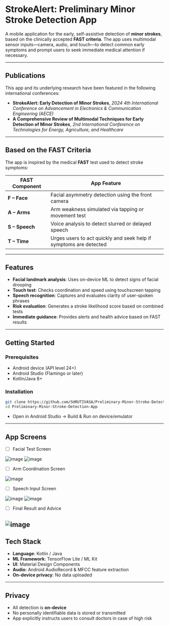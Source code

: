 # StrokeAlert: Preliminary Minor Stroke Detection App

A mobile application for the early, self-assistive detection of **minor strokes**, based on the clinically accepted **FAST criteria**. The app uses multimodal sensor inputs—camera, audio, and touch—to detect common early symptoms and prompt users to seek immediate medical attention if necessary.

---

## Publications

This app and its underlying research have been featured in the following international conferences:

* **StrokeAlert: Early Detection of Minor Strokes**, *2024 4th International Conference on Advancement in Electronics & Communication Engineering (AECE)*
* **A Comprehensive Review of Multimodal Techniques for Early Detection of Minor Strokes**, *2nd International Conference on Technologies for Energy, Agriculture, and Healthcare*

---

## Based on the FAST Criteria

The app is inspired by the medical **FAST** test used to detect stroke symptoms:

| FAST Component | App Feature                                                       |
| -------------- | ----------------------------------------------------------------- |
| **F – Face**   | Facial asymmetry detection using the front camera                 |
| **A – Arms**   | Arm weakness simulated via tapping or movement test               |
| **S – Speech** | Voice analysis to detect slurred or delayed speech                |
| **T – Time**   | Urges users to act quickly and seek help if symptoms are detected |

---

## Features

* **Facial landmark analysis**: Uses on-device ML to detect signs of facial drooping
* **Touch test**: Checks coordination and speed using touchscreen tapping
* **Speech recognition**: Captures and evaluates clarity of user-spoken phrases
* **Risk evaluation**: Generates a stroke likelihood score based on combined tests
* **Immediate guidance**: Provides alerts and health advice based on FAST results

---

## Getting Started

### Prerequisites

* Android device (API level 24+)
* Android Studio (Flamingo or later)
* Kotlin/Java 8+

### Installation

```bash
git clone https://github.com/SHRUTIVASA/Preliminary-Minor-Stroke-Detection-App.git
cd Preliminary-Minor-Stroke-Detection-App
```

* Open in Android Studio → Build & Run on device/emulator

---

## App Screens 

* [ ] Facial Test Screen

![image](https://github.com/user-attachments/assets/e581377f-f73f-461c-92e7-4befc391cfc5)
![image](https://github.com/user-attachments/assets/7c470e12-3a5f-404b-a4a7-0cf510a574f2)

* [ ] Arm Coordination Screen

![image](https://github.com/user-attachments/assets/d5801b9f-20a5-4107-b2ad-02f97bc25f60)

* [ ] Speech Input Screen

![image](https://github.com/user-attachments/assets/a969a60a-71d0-42b7-9d5e-9dea64a6ebbb)
![image](https://github.com/user-attachments/assets/61791cf7-da4d-4338-ab89-c9caab9142f1)

* [ ] Final Result and Advice

![image](https://github.com/user-attachments/assets/f259dc32-ca67-4086-91c2-2aac0593509a)
---

## Tech Stack

* **Language**: Kotlin / Java
* **ML Framework**: TensorFlow Lite / ML Kit
* **UI**: Material Design Components
* **Audio**: Android AudioRecord & MFCC feature extraction
* **On-device privacy**: No data uploaded

---

## Privacy

* All detection is **on-device**
* No personally identifiable data is stored or transmitted
* App explicitly instructs users to consult doctors in case of high risk
